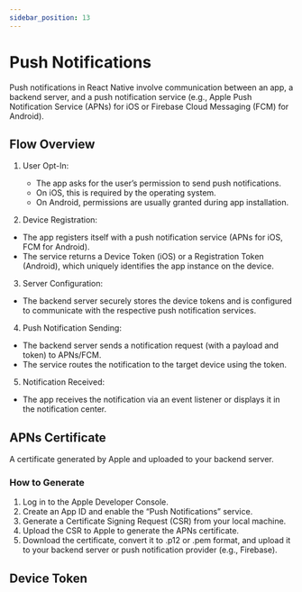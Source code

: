 ```yaml
---
sidebar_position: 13
---
```


# Push Notifications

Push notifications in React Native involve communication between an app, a
backend server, and a push notification service (e.g., Apple Push Notification
Service (APNs) for iOS or Firebase Cloud Messaging (FCM) for Android).

## Flow Overview

1. User Opt-In:

   - The app asks for the user’s permission to send push notifications.
   - On iOS, this is required by the operating system.
   - On Android, permissions are usually granted during app installation.

2. Device Registration:

- The app registers itself with a push notification service (APNs for iOS, FCM
  for Android).
- The service returns a Device Token (iOS) or a Registration Token (Android),
  which uniquely identifies the app instance on the device.

3. Server Configuration:

- The backend server securely stores the device tokens and is configured to
  communicate with the respective push notification services.

4. Push Notification Sending:

- The backend server sends a notification request (with a payload and token) to
  APNs/FCM.
- The service routes the notification to the target device using the token.

5. Notification Received:

- The app receives the notification via an event listener or displays it in the
  notification center.

## APNs Certificate

A certificate generated by Apple and uploaded to your backend server.

### How to Generate

1. Log in to the Apple Developer Console.
2. Create an App ID and enable the “Push Notifications” service.
3. Generate a Certificate Signing Request (CSR) from your local machine.
4. Upload the CSR to Apple to generate the APNs certificate.
5. Download the certificate, convert it to .p12 or .pem format, and upload it to
   your backend server or push notification provider (e.g., Firebase).

## Device Token
